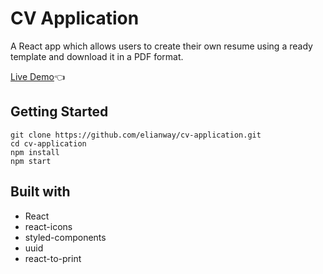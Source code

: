 # CV Application

A React app which allows users to create their own resume using a ready template and download it in a PDF format.

[Live Demo](https://elianway.github.io/cv-application/):point_left:

## Getting Started

```
git clone https://github.com/elianway/cv-application.git
cd cv-application
npm install
npm start
```
## Built with

- React
- react-icons
- styled-components
- uuid
- react-to-print
